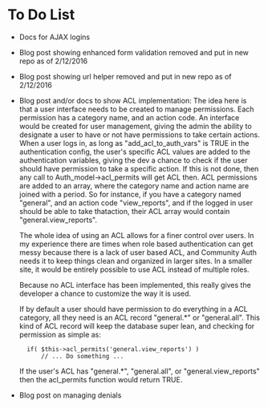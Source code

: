 To Do List
==========

* Docs for AJAX logins

* Blog post showing enhanced form validation removed and put in new repo as of 2/12/2016

* Blog post showing url helper removed and put in new repo as of 2/12/2016

* Blog post and/or docs to show ACL implementation:
	The idea here is that a user interface needs to be created to manage permissions.
	Each permission has a category name, and an action code.
	An interface would be created for user management, giving the admin the 
	ability to designate a user to have or not have permissions to take certain
	actions. When a user logs in, as long as "add_acl_to_auth_vars" is TRUE in the 
	authentication config, the user's specific ACL values are added 
	to the authentication variables, giving the dev a chance to check if 
	the user should have permission to take a specific action. If this is
	not done, then any call to Auth_model->acl_permits will get ACL then.
	ACL permissions are added to an array, where the category name and action 
	name are joined with a period. So for instance, if you have a category named 
	"general", and an action code "view_reports", and if the logged in user should 
	be able to take thataction, their ACL array would contain "general.view_reports".

	The whole idea of using an ACL allows for a finer control over users. In 
	my experience there are times when role based authentication can get messy 
	because there is a lack of user based ACL, and Community Auth needs it 
	to keep things clean and organized in larger sites. In a smaller site, it 
	would be entirely possible to use ACL instead of multiple roles.

	Because no ACL interface has been implemented, this really gives the developer 
	a chance to customize the way it is used. 

	If by default a user should have permission to do everything in a ACL category, 
	all they need is an ACL record "general.*" or "general.all". This kind of ACL
	record will keep the database super lean, and checking for permission as simple as:

		if( $this->acl_permits('general.view_reports') )
			// ... Do something ...

	If the user's ACL has "general.*", "general.all", or "general.view_reports" 
	then the acl_permits function would return TRUE.

* Blog post on managing denials